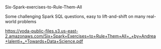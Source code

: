 Six-Spark-exercises-to-Rule-Them-All

Some challenging Spark SQL questions, easy to lift-and-shift
on many real-world problems 

https://yoda-public-files.s3.us-east-2.amazonaws.com/Six+Spark+Exercises+to+Rule+Them+All+_+by+Andrea+Ialenti+_+Towards+Data+Science.pdf
